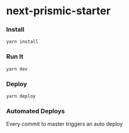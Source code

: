 next-prismic-starter
=====================

### Install
```
yarn install
```

### Run It
```
yarn dev
```

### Deploy
```
yarn deploy
```

### Automated Deploys
Every commit to master triggers an auto deploy